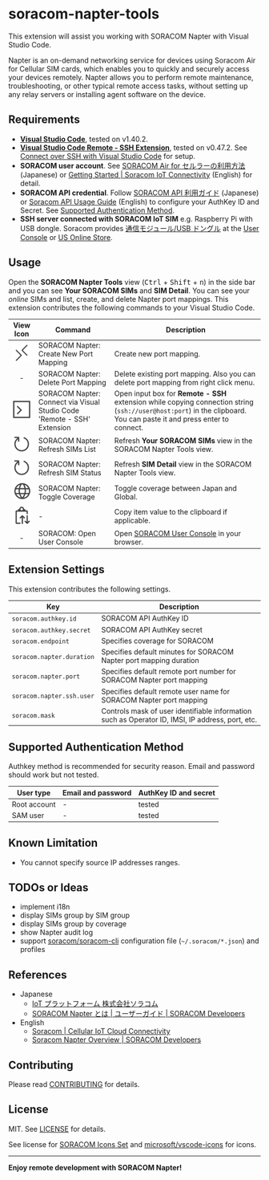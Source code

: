 # soracom-napter-tools

This extension will assist you working with SORACOM Napter with Visual Studio Code.

Napter is an on-demand networking service for devices using Soracom Air for Cellular SIM cards, which enables you to quickly and securely access your devices remotely. Napter allows you to perform remote maintenance, troubleshooting, or other typical remote access tasks, without setting up any relay servers or installing agent software on the device.

## Requirements

- [**Visual Studio Code**](https://code.visualstudio.com/), tested on v1.40.2.
- [**Visual Studio Code Remote - SSH Extension**](https://marketplace.visualstudio.com/items?itemName=ms-vscode-remote.remote-ssh), tested on v0.47.2. See [Connect over SSH with Visual Studio Code](https://code.visualstudio.com/remote-tutorials/ssh/getting-started) for setup.
- **SORACOM user account**. See [SORACOM Air for セルラーの利用方法](https://soracom.jp/start/) (Japanese) or [Getting Started | Soracom IoT Connectivity](https://www.soracom.io/getting-started/) (English) for detail.
- **SORACOM API credential**. Follow [SORACOM API 利用ガイド](https://dev.soracom.io/jp/docs/api_guide/) (Japanese) or [Soracom API Usage Guide](https://developers.soracom.io/en/docs/tools/api-reference/) (English) to configure your AuthKey ID and Secret. See [Supported Authentication Method](#supported-authentication-method).
- **SSH server connected with SORACOM IoT SIM** e.g. Raspberry Pi with USB dongle. Soracom provides [通信モジュール/USB ドングル](https://soracom.jp/products/module/) at the [User Console](https://console.soracom.io) or [US Online Store](https://www.soracom.io/us-store/).

## Usage

Open the **SORACOM Napter Tools** view (<kbd>Ctrl</kbd> + <kbd>Shift</kbd> + <kbd>n</kbd>) in the side bar and you can see **Your SORACOM SIMs** and **SIM Detail**. You can see your _online_ SIMs and list, create, and delete Napter port mappings. This extension contributes the following commands to your Visual Studio Code.

|          View Icon           | Command                                                                 | Description                                                                                                                                                           |
| :--------------------------: | ----------------------------------------------------------------------- | --------------------------------------------------------------------------------------------------------------------------------------------------------------------- |
| ![](media/remote-light.png)  | SORACOM Napter: Create New Port Mapping                                 | Create new port mapping.                                                                                                                                              |
|              -               | SORACOM Napter: Delete Port Mapping                                     | Delete existing port mapping. Also you can delete port mapping from right click menu.                                                                                 |
| ![](media/console-light.png) | SORACOM Napter: Connect via Visual Studio Code 'Remote - SSH' Extension | Open input box for **Remote - SSH** extension while copying connection string (`ssh://user@host:port`) in the clipboard. You can paste it and press enter to connect. |
| ![](media/refresh-light.png) | SORACOM Napter: Refresh SIMs List                                       | Refresh **Your SORACOM SIMs** view in the SORACOM Napter Tools view.                                                                                                  |
| ![](media/refresh-light.png) | SORACOM Napter: Refresh SIM Status                                      | Refresh **SIM Detail** view in the SORACOM Napter Tools view.                                                                                                         |
|  ![](media/globe-light.png)  | SORACOM Napter: Toggle Coverage                                         | Toggle coverage between Japan and Global.                                                                                                                             |
| ![](media/clippy-light.png)  | -                                                                       | Copy item value to the clipboard if applicable.                                                                                                                       |
|              -               | SORACOM: Open User Console                                              | Open [SORACOM User Console](https://console.soracom.io) in your browser.                                                                                              |

## Extension Settings

This extension contributes the following settings.

| Key                       | Description                                                                                      |
| ------------------------- | ------------------------------------------------------------------------------------------------ |
| `soracom.authkey.id`      | SORACOM API AuthKey ID                                                                           |
| `soracom.authkey.secret`  | SORACOM API AuthKey secret                                                                       |
| `soracom.endpoint`        | Specifies coverage for SORACOM                                                                   |
| `soracom.napter.duration` | Specifies default minutes for SORACOM Napter port mapping duration                               |
| `soracom.napter.port`     | Specifies default remote port number for SORACOM Napter port mapping                             |
| `soracom.napter.ssh.user` | Specifies default remote user name for SORACOM Napter port mapping                               |
| `soracom.mask`            | Controls mask of user identifiable information such as Operator ID, IMSI, IP address, port, etc. |

## Supported Authentication Method

Authkey method is recommended for security reason. Email and password should work but not tested.

| User type    | Email and password | AuthKey ID and secret |
| ------------ | ------------------ | --------------------- |
| Root account | -                  | tested                |
| SAM user     | -                  | tested                |

## Known Limitation

- You cannot specify source IP addresses ranges.

## TODOs or Ideas

- implement i18n
- display SIMs group by SIM group
- display SIMs group by coverage
- show Napter audit log
- support [soracom/soracom-cli](https://github.com/soracom/soracom-cli/) configuration file (`~/.soracom/*.json`) and profiles

## References

- Japanese
  - [IoT プラットフォーム 株式会社ソラコム](https://soracom.jp/)
  - [SORACOM Napter とは | ユーザーガイド | SORACOM Developers](https://dev.soracom.io/jp/napter/what-is-napter/)
- English
  - [Soracom | Cellular IoT Cloud Connectivity](https://www.soracom.io/)
  - [Soracom Napter Overview | SORACOM Developers](https://developers.soracom.io/en/docs/napter/)

## Contributing

Please read [CONTRIBUTING](CONTRIBUTING.md) for details.

## License

MIT. See [LICENSE](LICENSE) for details.

See license for [SORACOM Icons Set](https://dev.soracom.io/jp/docs/sis/) and [microsoft/vscode-icons](https://github.com/microsoft/vscode-icons) for icons.

---

**Enjoy remote development with SORACOM Napter!**
